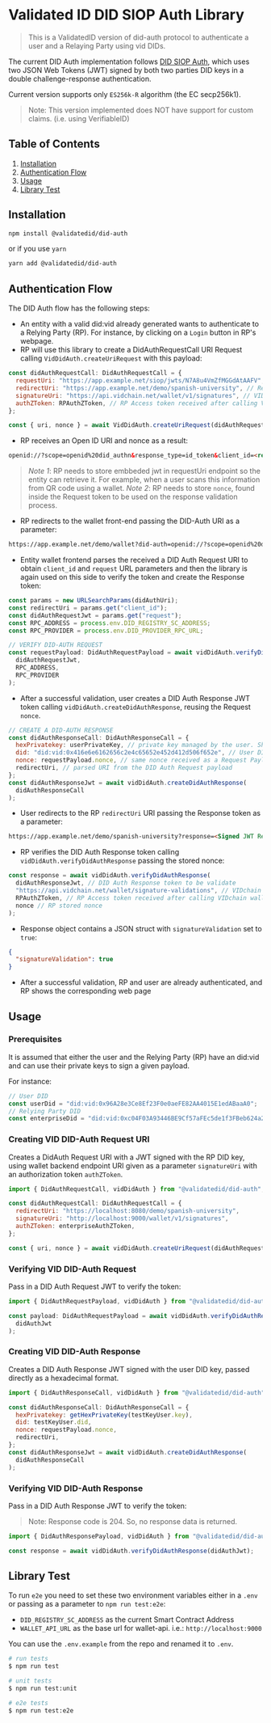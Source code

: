 # Validated ID DID SIOP Auth Library

> This is a ValidatedID version of did-auth protocol to authenticate a user and a Relaying Party using vid DIDs.

The current DID Auth implementation follows [DID SIOP Auth](https://identity.foundation/did-siop/), which uses two JSON Web Tokens (JWT) signed by both two parties DID keys in a double challenge-response authentication.

Current version supports only `ES256k-R` algorithm (the EC secp256k1).

> Note: This version implemented does NOT have support for custom claims. (i.e. using VerifiableID)

## Table of Contents

1. [Installation](#Installation)
2. [Authentication Flow](#Authentication-Flow)
3. [Usage](#Usage)
4. [Library Test](#Library-Test)

## Installation

```bash
npm install @validatedid/did-auth
```

or if you use `yarn`

```bash
yarn add @validatedid/did-auth
```

## Authentication Flow

The DID Auth flow has the following steps:

- An entity with a valid did:vid already generated wants to authenticate to a Relying Party (RP). For instance, by clicking on a `Login` button in RP's webpage.
- RP will use this library to create a DidAuthRequestCall URI Request calling `VidDidAuth.createUriRequest` with this payload:

```javascript
const didAuthRequestCall: DidAuthRequestCall = {
  requestUri: "https://app.example.net/siop/jwts/N7A8u4VmZfMGGdAtAAFV", // Endpoint where the RP will store the token so the entity can access to it later on
  redirectUri: "https://app.example.net/demo/spanish-university", // Redirect URI after successful authentication
  signatureUri: "https://api.vidchain.net/wallet/v1/signatures", // VID wallet endpoint to create a signature
  authZToken: RPAuthZToken, // RP Access token received after calling VID wallet sessions endpoint
};

const { uri, nonce } = await VidDidAuth.createUriRequest(didAuthRequestCall);
```

- RP receives an Open ID URI and nonce as a result:

<!-- prettier-ignore-start -->
```html
openid://?scope=openid%20did_authn&response_type=id_token&client_id=<redirectUri>&requestUri=<requestUri>
```
<!-- prettier-ignore-end -->

> _Note 1_: RP needs to store embbeded jwt in requestUri endpoint so the entity can retrieve it. For example, when a user scans this information from QR code using a wallet.
> _Note 2_: RP needs to store `nonce`, found inside the Request token to be used on the response validation process.

- RP redirects to the wallet front-end passing the DID-Auth URI as a parameter:
<!-- prettier-ignore -->

<!-- prettier-ignore-start -->
```html
https://app.example.net/demo/wallet?did-auth=openid://?scope=openid%20did_authn&response_type=id_token&client_id=<redirectUri>&request=<requestUri>
```
<!-- prettier-ignore-end -->

- Entity wallet frontend parses the received a DID Auth Request URI to obtain `client_id` and `request` URL parameters and then the library is again used on this side to verify the token and create the Response token:

```javascript
const params = new URLSearchParams(didAuthUri);
const redirectUri = params.get("client_id");
const didAuthRequestJwt = params.get("request");
const RPC_ADDRESS = process.env.DID_REGISTRY_SC_ADDRESS;
const RPC_PROVIDER = process.env.DID_PROVIDER_RPC_URL;

// VERIFY DID-AUTH REQUEST
const requestPayload: DidAuthRequestPayload = await vidDidAuth.verifyDidAuthRequest(
  didAuthRequestJwt,
  RPC_ADDRESS,
  RPC_PROVIDER
);
```

- After a successful validation, user creates a DID Auth Response JWT token calling `vidDidAuth.createDidAuthResponse`, reusing the Request `nonce`.

```javascript
// CREATE A DID-AUTH RESPONSE
const didAuthResponseCall: DidAuthResponseCall = {
  hexPrivatekey: userPrivateKey, // private key managed by the user. Should be passed in hexadecimal format
  did: "did:vid:0x416e6e6162656c2e4c65652e452d412d506f652e", // User DID
  nonce: requestPayload.nonce, // same nonce received as a Request Payload after verifying it
  redirectUri, // parsed URI from the DID Auth Request payload
};
const didAuthResponseJwt = await vidDidAuth.createDidAuthResponse(
  didAuthResponseCall
);
```

- User redirects to the RP `redirectUri` URI passing the Response token as a parameter:

<!-- prettier-ignore-start -->
```html
https://app.example.net/demo/spanish-university?response=<Signed JWT Response Object>
```
<!-- prettier-ignore-end -->

- RP verifies the DID Auth Response token calling `vidDidAuth.verifyDidAuthResponse` passing the stored nonce:

```javascript
const response = await vidDidAuth.verifyDidAuthResponse(
  didAuthResponseJwt, // DID Auth Response token to be validate
  "https://api.vidchain.net/wallet/signature-validations", // VIDchain wallet endpoint to validate a signature
  RPAuthZToken, // RP Access token received after calling VIDchain wallet sessions endpoint,
  nonce // RP stored nonce
);
```

- Response object contains a JSON struct with `signatureValidation` set to `true`:

```json
{
  "signatureValidation": true
}
```

- After a successful validation, RP and user are already authenticated, and RP shows the corresponding web page

## Usage

### Prerequisites

It is assumed that either the user and the Relying Party (RP) have an did:vid and can use their private keys to sign a given payload.

For instance:

```js
// User DID
const userDid = "did:vid:0x96A28e3Ce8Ef23F0e0aeFE82AA4015E1edABaaA0";
// Relying Party DID
const enterpriseDid = "did:vid:0xc04F03A93446BE9Cf57aFEc5de1f3FBeb624a21B";
```

### Creating VID DID-Auth Request URI

Creates a DidAuth Request URI with a JWT signed with the RP DID key, using wallet backend endpoint URI given as a parameter `signatureUri` with an authorization token `authZToken`.

```js
import { DidAuthRequestCall, vidDidAuth } from "@validatedid/did-auth";

const didAuthRequestCall: DidAuthRequestCall = {
  redirectUri: "https://localhost:8080/demo/spanish-university",
  signatureUri: "http://localhost:9000/wallet/v1/signatures",
  authZToken: enterpriseAuthZToken,
};

const { uri, nonce } = await vidDidAuth.createUriRequest(didAuthRequestCall);
```

### Verifying VID DID-Auth Request

Pass in a DID Auth Request JWT to verify the token:

```js
import { DidAuthRequestPayload, vidDidAuth } from "@validatedid/did-auth";

const payload: DidAuthRequestPayload = await vidDidAuth.verifyDidAuthRequest(
  didAuthJwt
);
```

### Creating VID DID-Auth Response

Creates a DID Auth Response JWT signed with the user DID key, passed directly as a hexadecimal format.

```js
import { DidAuthResponseCall, vidDidAuth } from "@validatedid/did-auth";

const didAuthResponseCall: DidAuthResponseCall = {
  hexPrivatekey: getHexPrivateKey(testKeyUser.key),
  did: testKeyUser.did,
  nonce: requestPayload.nonce,
  redirectUri,
};
const didAuthResponseJwt = await vidDidAuth.createDidAuthResponse(
  didAuthResponseCall
);
```

### Verifying VID DID-Auth Response

Pass in a DID Auth Response JWT to verify the token:

> Note: Response code is 204. So, no response data is returned.

```js
import { DidAuthResponsePayload, vidDidAuth } from "@validatedid/did-auth";

const response = await vidDidAuth.verifyDidAuthResponse(didAuthJwt);
```

## Library Test

To run `e2e` you need to set these two environment variables either in a `.env` or passing as a parameter to `npm run test:e2e`:

- `DID_REGISTRY_SC_ADDRESS` as the current Smart Contract Address
- `WALLET_API_URL` as the base url for wallet-api. i.e.: `http://localhost:9000`

You can use the `.env.example` from the repo and renamed it to `.env`.

```bash
# run tests
$ npm run test

# unit tests
$ npm run test:unit

# e2e tests
$ npm run test:e2e
```

